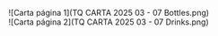 ![Carta página 1](TQ CARTA 2025 03 - 07 Bottles.png)  
![Carta página 2](TQ CARTA 2025 03 - 07 Drinks.png)
